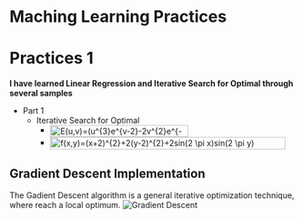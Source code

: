 # Maching Learning Practices

# Practices 1 

**I have learned Linear Regression and Iterative Search for Optimal through several samples**
* Part 1
  * Iterative Search for Optimal
    * <img src="https://bit.ly/3fc5mX2" align="center" border="0" alt="E(u,v)=(u^{3}e^{v-2}-2v^{2}e^{-u})^{2}" width="243" height="21" />
    * <img src="https://bit.ly/3ciTCAf" align="center" border="0" alt="f(x,y)=(x+2)^{2}+2(y-2)^{2}+2sin(2 \pi x)sin(2 \pi y)" width="414" height="22" />

## Gradient Descent Implementation 

The Gadient Descent algorithm is a general iterative optimization technique, where reach a local optimum.
![Gradient Descent](https://github.com/RubenGiC/Practices-about-Maching-learning/)
